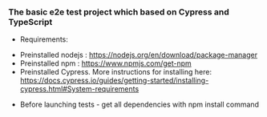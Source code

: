 ### The basic e2e test project which based on Cypress and TypeScript
* Requirements:

- Preinstalled nodejs :  https://nodejs.org/en/download/package-manager
- Preinstalled npm :  https://www.npmjs.com/get-npm
- Preinstalled Cypress. More instructions for installing here: https://docs.cypress.io/guides/getting-started/installing-cypress.html#System-requirements

* Before launching tests - get all dependencies with npm install command